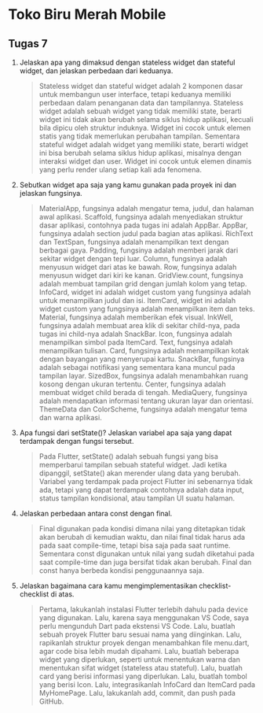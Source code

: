 # Toko Biru Merah Mobile

## Tugas 7
1. Jelaskan apa yang dimaksud dengan stateless widget dan stateful widget, dan jelaskan perbedaan dari keduanya.
   > Stateless widget dan stateful widget adalah 2 komponen dasar untuk membangun user interface, tetapi keduanya memiliki perbedaan dalam penanganan data dan tampilannya.
      Stateless widget adalah sebuah widget yang tidak memiliki state, berarti widget ini tidak akan berubah selama siklus hidup aplikasi, kecuali bila dipicu oleh struktur
      induknya. Widget ini cocok untuk elemen statis yang tidak memerlukan perubahan tampilan. Sementara stateful widget adalah widget yang memiliki state, berarti widget
      ini bisa berubah selama siklus hidup aplikasi, misalnya dengan interaksi widget dan user. Widget ini cocok untuk elemen dinamis yang perlu render ulang setiap kali
      ada fenomena.

2. Sebutkan widget apa saja yang kamu gunakan pada proyek ini dan jelaskan fungsinya.
   > MaterialApp, fungsinya adalah mengatur tema, judul, dan halaman awal aplikasi.
   > Scaffold, fungsinya adalah menyediakan struktur dasar aplikasi, contohnya pada tugas ini adalah AppBar.
   > AppBar, fungsinya adalah section judul pada bagian atas aplikasi.
   > RichText dan TextSpan, fungsinya adalah menampilkan text dengan berbagai gaya.
   > Padding, fungsinya adalah memberi jarak dari sekitar widget dengan tepi luar.
   > Column, fungsinya adalah menyusun widget dari atas ke bawah.
   > Row, fungsinya adalah menyusun widget dari kiri ke kanan.
   > GridView.count, fungsinya adalah membuat tampilan grid dengan jumlah kolom yang tetap.
   > InfoCard, widget ini adalah widget custom yang fungsinya adalah untuk menampilkan judul dan isi.
   > ItemCard, widget ini adalah widget custom yang fungsinya adalah menampilkan item dan teks.
   > Material, fungsinya adalah memberikan efek visual.
   > InkWell, fungsinya adalah membuat area klik di sekitar child-nya, pada tugas ini child-nya adalah SnackBar.
   > Icon, fungsinya adalah menampilkan simbol pada ItemCard.
   > Text, fungsinya adalah menampilkan tulisan.
   > Card, fungsinya adalah menampilkan kotak dengan bayangan yang menyerupai kartu.
   > SnackBar, fungsinya adalah sebagai notifikasi yang sementara kana muncul pada tampilan layar.
   > SizedBox, fungsinya adalah menambahkan ruang kosong dengan ukuran tertentu.
   > Center, fungsinya adalah membuat widget child berada di tengah.
   > MediaQuery, fungsinya adalah mendapatkan informasi tentang ukuran layar dan orientasi.
   > ThemeData dan ColorScheme, fungsinya adalah mengatur tema dan warna aplikasi.

3. Apa fungsi dari setState()? Jelaskan variabel apa saja yang dapat terdampak dengan fungsi tersebut.
   > Pada Flutter, setState() adalah sebuah fungsi yang bisa memperbarui tampilan sebuah stateful widget. Jadi ketika dipanggil, setState() akan merender ulang data yang
      berubah. Variabel yang terdampak pada project Flutter ini sebenarnya tidak ada, tetapi yang dapat terdampak contohnya adalah data input, status tampilan kondisional,
      atau tampilan UI suatu halaman.

4. Jelaskan perbedaan antara const dengan final.
   > Final digunakan pada kondisi dimana nilai yang ditetapkan tidak akan berubah di kemudian waktu, dan nilai final tidak harus ada pada saat compile-time, tetapi bisa saja
      pada saat runtime. Sementara const digunakan untuk nilai yang sudah diketahui pada saat compile-time dan juga bersifat tidak akan berubah. Final dan const hanya berbeda
      kondisi penggunaannya saja.

5. Jelaskan bagaimana cara kamu mengimplementasikan checklist-checklist di atas.
   > Pertama, lakukanlah instalasi Flutter terlebih dahulu pada device yang digunakan.
   > Lalu, karena saya menggunakan VS Code, saya perlu mengunduh Dart pada ekstensi VS Code.
   > Lalu, buatlah sebuah proyek Flutter baru sesuai nama yang diinginkan.
   > Lalu, rapikanlah struktur proyek dengan menambahkan file menu.dart, agar code bisa lebih mudah dipahami.
   > Lalu, buatlah beberapa widget yang diperlukan, seperti untuk menentukan warna dan menentukan sifat widget (stateless atau stateful).
   > Lalu, buatlah card yang berisi informasi yang diperlukan.
   > Lalu, buatlah tombol yang berisi Icon.
   > Lalu, integrasikanlah InfoCard dan ItemCard pada MyHomePage.
   > Lalu, lakukanlah add, commit, dan push pada GitHub.
